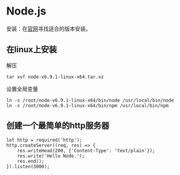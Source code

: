 # Node.js 
安装：在[官网](https://nodejs.org/en/)寻找适合的版本安装。
## 在linux上安装 
解压

	tar xvf node-v6.9.1-linux-x64.tar.xz

设置全局变量

	ln -s /root/node-v6.9.1-linux-x64/bin/node /usr/local/bin/node
	ln -s /root/node-v6.9.1-linux-x64/bin/npm /usr/local/bin/npm

## 创建一个最简单的http服务器

	let http = required('http');
	http.createServer((req, res) => {
		res.writeHead(200, {'Content-Type': 'text/plain'});
		res.write('Hello Node.');
		res.end();
	}).listen(3000);



